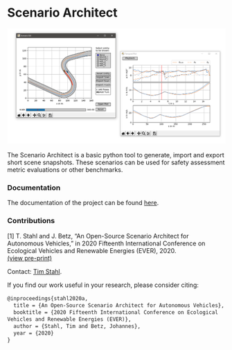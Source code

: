 # Scenario Architect

![Picture Overview Scenario Architect](docs/source/figures/Overview.png)

The Scenario Architect is a basic python tool to generate, import and export short scene snapshots. These scenarios can 
be used for safety assessment metric evaluations or other benchmarks.

### Documentation
The documentation of the project can be found [here](https://scenarioarchitect.readthedocs.io/).

### Contributions
[1] T. Stahl and J. Betz, “An Open-Source Scenario Architect for Autonomous Vehicles,” 
in 2020 Fifteenth International Conference on Ecological Vehicles and Renewable Energies (EVER), 2020.\
[(view pre-print)](https://arxiv.org/pdf/2006.09731)

Contact: [Tim Stahl](mailto:stahl@ftm.mw.tum.de).

If you find our work useful in your research, please consider citing: 
```
@inproceedings{stahl2020a,
  title = {An Open-Source Scenario Architect for Autonomous Vehicles},
  booktitle = {2020 Fifteenth International Conference on Ecological Vehicles and Renewable Energies (EVER)},
  author = {Stahl, Tim and Betz, Johannes},
  year = {2020}
}
```